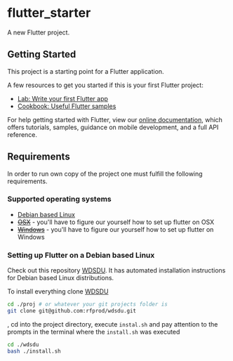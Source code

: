# flutter_starter

A new Flutter project.

## Getting Started

This project is a starting point for a Flutter application.

A few resources to get you started if this is your first Flutter project:

- [Lab: Write your first Flutter app](https://flutter.dev/docs/get-started/codelab)
- [Cookbook: Useful Flutter samples](https://flutter.dev/docs/cookbook)

For help getting started with Flutter, view our
[online documentation](https://flutter.dev/docs), which offers tutorials,
samples, guidance on mobile development, and a full API reference.

## Requirements

In order to run own copy of the project one must fulfill the following requirements.

### Supported operating systems

- [Debian based Linux](https://en.wikipedia.org/wiki/List_of_Linux_distributions#Debian-based)
- ~~[OSX](https://en.wikipedia.org/wiki/MacOS)~~ - you'll have to figure our yourself how to set up flutter on OSX
- ~~[Windows](https://en.wikipedia.org/wiki/Microsoft_Windows)~~ - you'll have to figure our yourself how to set up flutter on Windows

### Setting up Flutter on a Debian based Linux

Check out this repository [WDSDU](https://github.com/rfprod/wdsdu). It has automated installation instructions for Debian based Linux distributions.

To install everything clone [WDSDU](https://github.com/rfprod/wdsdu)

```bash
cd ./proj # or whatever your git projects folder is
git clone git@github.com:rfprod/wdsdu.git
```

, cd into the project directory, execute `instal.sh` and pay attention to the prompts in the terminal where the `install.sh` was executed

```bash
cd ./wdsdu
bash ./install.sh
```
